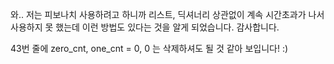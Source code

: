 와.. 저는 피보나치 사용하려고 하니까 리스트, 딕셔너리 상관없이
계속 시간초과가 나서 사용하지 못 했는데 이런 방법도 있다는 것을 알게 되었습니다. 
감사합니다.

43번 줄에 zero_cnt, one_cnt = 0, 0 는 삭제하셔도 될 것 같아 보입니다! :)